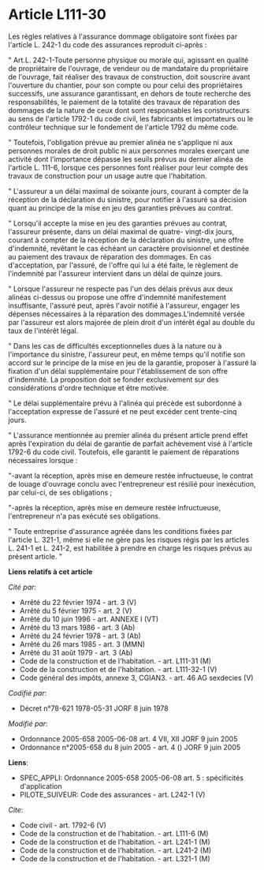 # Article L111-30

Les règles relatives à l'assurance dommage obligatoire sont fixées par l'article L. 242-1 du code des assurances reproduit
ci-après : 

" Art.L. 242-1-Toute personne physique ou morale qui, agissant en qualité de propriétaire de l'ouvrage, de vendeur ou de
mandataire du propriétaire de l'ouvrage, fait réaliser des travaux de construction, doit souscrire avant l'ouverture du
chantier, pour son compte ou pour celui des propriétaires successifs, une assurance garantissant, en dehors de toute
recherche des responsabilités, le paiement de la totalité des travaux de réparation des dommages de la nature de ceux dont
sont responsables les constructeurs au sens de l'article 1792-1 du code civil, les fabricants et importateurs ou le
contrôleur technique sur le fondement de l'article 1792 du même code. 

" Toutefois, l'obligation prévue au premier alinéa ne s'applique ni aux personnes morales de droit public ni aux personnes
morales exerçant une activité dont l'importance dépasse les seuils prévus au dernier alinéa de l'article L. 111-6, lorsque
ces personnes font réaliser pour leur compte des travaux de construction pour un usage autre que l'habitation. 

" L'assureur a un délai maximal de soixante jours, courant à compter de la réception de la déclaration du sinistre, pour
notifier à l'assuré sa décision quant au principe de la mise en jeu des garanties prévues au contrat. 

" Lorsqu'il accepte la mise en jeu des garanties prévues au contrat, l'assureur présente, dans un délai maximal de quatre-
vingt-dix jours, courant à compter de la réception de la déclaration du sinistre, une offre d'indemnité, revêtant le cas
échéant un caractère provisionnel et destinée au paiement des travaux de réparation des dommages. En cas d'acceptation, par
l'assuré, de l'offre qui lui a été faite, le règlement de l'indemnité par l'assureur intervient dans un délai de quinze
jours. 

" Lorsque l'assureur ne respecte pas l'un des délais prévus aux deux alinéas ci-dessus ou propose une offre d'indemnité
manifestement insuffisante, l'assuré peut, après l'avoir notifié à l'assureur, engager les dépenses nécessaires à la
réparation des dommages.L'indemnité versée par l'assureur est alors majorée de plein droit d'un intérêt égal au double du
taux de l'intérêt légal. 

" Dans les cas de difficultés exceptionnelles dues à la nature ou à l'importance du sinistre, l'assureur peut, en même temps
qu'il notifie son accord sur le principe de la mise en jeu de la garantie, proposer à l'assuré la fixation d'un délai
supplémentaire pour l'établissement de son offre d'indemnité. La proposition doit se fonder exclusivement sur des
considérations d'ordre technique et être motivée. 

" Le délai supplémentaire prévu à l'alinéa qui précède est subordonné à l'acceptation expresse de l'assuré et ne peut excéder
cent trente-cinq jours. 

" L'assurance mentionnée au premier alinéa du présent article prend effet après l'expiration du délai de garantie de parfait
achèvement visé à l'article 1792-6 du code civil. Toutefois, elle garantit le paiement de réparations nécessaires lorsque : 

"-avant la réception, après mise en demeure restée infructueuse, le contrat de louage d'ouvrage conclu avec l'entrepreneur
est résilié pour inexécution, par celui-ci, de ses obligations ; 

"-après la réception, après mise en demeure restée infructueuse, l'entrepreneur n'a pas exécuté ses obligations. 

" Toute entreprise d'assurance agréée dans les conditions fixées par l'article L. 321-1, même si elle ne gère pas les risques
régis par les articles L. 241-1 et L. 241-2, est habilitée à prendre en charge les risques prévus au présent article. "

**Liens relatifs à cet article**

_Cité par_:

  - Arrêté du 22 février 1974 - art. 3 (V)
  - Arrêté du 5 février 1975 - art. 2 (V)
  - Arrêté du 10 juin 1996 - art. ANNEXE I (VT)
  - Arrêté du 13 mars 1986 - art. 3 (Ab)
  - Arrêté du 24 février 1978 - art. 3 (Ab)
  - Arrêté du 26 mars 1985 - art. 3 (MMN)
  - Arrêté du 31 août 1979 - art. 3 (Ab)
  - Code de la construction et de l'habitation. - art. L111-31 (M)
  - Code de la construction et de l'habitation. - art. L111-32-1 (V)
  - Code général des impôts, annexe 3, CGIAN3. - art. 46 AG sexdecies (V)

_Codifié par_:

  - Décret n°78-621 1978-05-31 JORF 8 juin 1978

_Modifié par_:

  - Ordonnance 2005-658 2005-06-08 art. 4 VII, XII JORF 9 juin 2005
  - Ordonnance n°2005-658 du 8 juin 2005 - art. 4 () JORF 9 juin 2005

**Liens**:

  - SPEC_APPLI: Ordonnance 2005-658 2005-06-08 art. 5 : spécificités d'application
  - PILOTE_SUIVEUR: Code des assurances - art. L242-1 (V)

_Cite_:

  - Code civil - art. 1792-6 (V)
  - Code de la construction et de l'habitation. - art. L111-6 (M)
  - Code de la construction et de l'habitation. - art. L241-1 (M)
  - Code de la construction et de l'habitation. - art. L241-2 (M)
  - Code de la construction et de l'habitation. - art. L321-1 (M)
